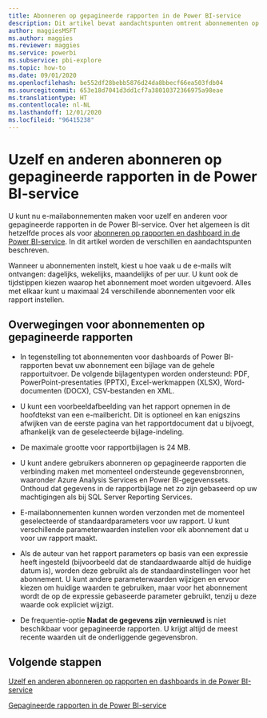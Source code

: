 ```yaml
---
title: Abonneren op gepagineerde rapporten in de Power BI-service
description: Dit artikel bevat aandachtspunten omtrent abonnementen op gepagineerde rapporten in de Power BI-service.
author: maggiesMSFT
ms.author: maggies
ms.reviewer: maggies
ms.service: powerbi
ms.subservice: pbi-explore
ms.topic: how-to
ms.date: 09/01/2020
ms.openlocfilehash: be552df28bebb5876d24da8bbecf66ea503fdb04
ms.sourcegitcommit: 653e18d7041d3dd1cf7a38010372366975a98eae
ms.translationtype: HT
ms.contentlocale: nl-NL
ms.lasthandoff: 12/01/2020
ms.locfileid: "96415238"
---
```

# <a name="subscribe-yourself-and-others-to-paginated-reports-in-the-power-bi-service"></a>Uzelf en anderen abonneren op gepagineerde rapporten in de Power BI-service 

U kunt nu e-mailabonnementen maken voor uzelf en anderen voor gepagineerde rapporten in de Power BI-service. Over het algemeen is dit hetzelfde proces als voor [abonneren op rapporten en dashboard in de Power BI-service](end-user-subscribe.md). In dit artikel worden de verschillen en aandachtspunten beschreven. 

Wanneer u abonnementen instelt, kiest u hoe vaak u de e-mails wilt ontvangen: dagelijks, wekelijks, maandelijks of per uur. U kunt ook de tijdstippen kiezen waarop het abonnement moet worden uitgevoerd. Alles met elkaar kunt u maximaal 24 verschillende abonnementen voor elk rapport instellen. 

## <a name="considerations-for-paginated-report-subscriptions"></a>Overwegingen voor abonnementen op gepagineerde rapporten 

- In tegenstelling tot abonnementen voor dashboards of Power BI-rapporten bevat uw abonnement een bijlage van de gehele rapportuitvoer.  De volgende bijlagentypen worden ondersteund: PDF, PowerPoint-presentaties (PPTX), Excel-werkmappen (XLSX), Word-documenten (DOCX), CSV-bestanden en XML.

- U kunt een voorbeeldafbeelding van het rapport opnemen in de hoofdtekst van een e-mailbericht.  Dit is optioneel en kan enigszins afwijken van de eerste pagina van het rapportdocument dat u bijvoegt, afhankelijk van de geselecteerde bijlage-indeling. 

- De maximale grootte voor rapportbijlagen is 24 MB. 

- U kunt andere gebruikers abonneren op gepagineerde rapporten die verbinding maken met momenteel ondersteunde gegevensbronnen, waaronder Azure Analysis Services en Power BI-gegevenssets. Onthoud dat gegevens in de rapportbijlage net zo zijn gebaseerd op uw machtigingen als bij SQL Server Reporting Services. 

- E-mailabonnementen kunnen worden verzonden met de momenteel geselecteerde of standaardparameters voor uw rapport.  U kunt verschillende parameterwaarden instellen voor elk abonnement dat u voor uw rapport maakt. 

- Als de auteur van het rapport parameters op basis van een expressie heeft ingesteld (bijvoorbeeld dat de standaardwaarde altijd de huidige datum is), worden deze gebruikt als de standaardinstellingen voor het abonnement. U kunt andere parameterwaarden wijzigen en ervoor kiezen om huidige waarden te gebruiken, maar voor het abonnement wordt de op de expressie gebaseerde parameter gebruikt, tenzij u deze waarde ook expliciet wijzigt.

- De frequentie-optie **Nadat de gegevens zijn vernieuwd** is niet beschikbaar voor gepagineerde rapporten. U krijgt altijd de meest recente waarden uit de onderliggende gegevensbron. 

## <a name="next-steps"></a>Volgende stappen

[Uzelf en anderen abonneren op rapporten en dashboards in de Power BI-service](../collaborate-share/service-report-subscribe.md)

[Gepagineerde rapporten in de Power BI-service](end-user-paginated-report.md)

